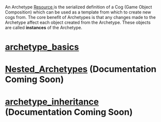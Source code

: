An Archetype [ Resource ](https://github.com/ZilchEngine/ZilchDocs/blob/master/zilch_editor_documentation/zilchmanual/architecture/resources.markdown) is the serialized definition of a Cog (Game Object Composition) which can be used as a template from which to create new cogs from. The core benefit of Archetypes is that any changes made to the Archetype affect each object created from the Archetype. These objects are called **instances** of the Archetype.

 # [archetype_basics](https://github.com/ZilchEngine/ZilchDocs/blob/master/zilch_editor_documentation/zilchmanual/architecture/archetypes/archetype_basics.markdown)

 # [Nested_Archetypes](https://github.com/ZilchEngine/ZilchDocs/blob/master/zilch_editor_documentation/zilchmanual/architecture/archetypes/nested_archetypes.markdown) (Documentation Coming Soon)

 # [archetype_inheritance](https://github.com/ZilchEngine/ZilchDocs/blob/master/zilch_editor_documentation/zilchmanual/architecture/archetypes/archetype_inheritance.markdown) (Documentation Coming Soon) 

 